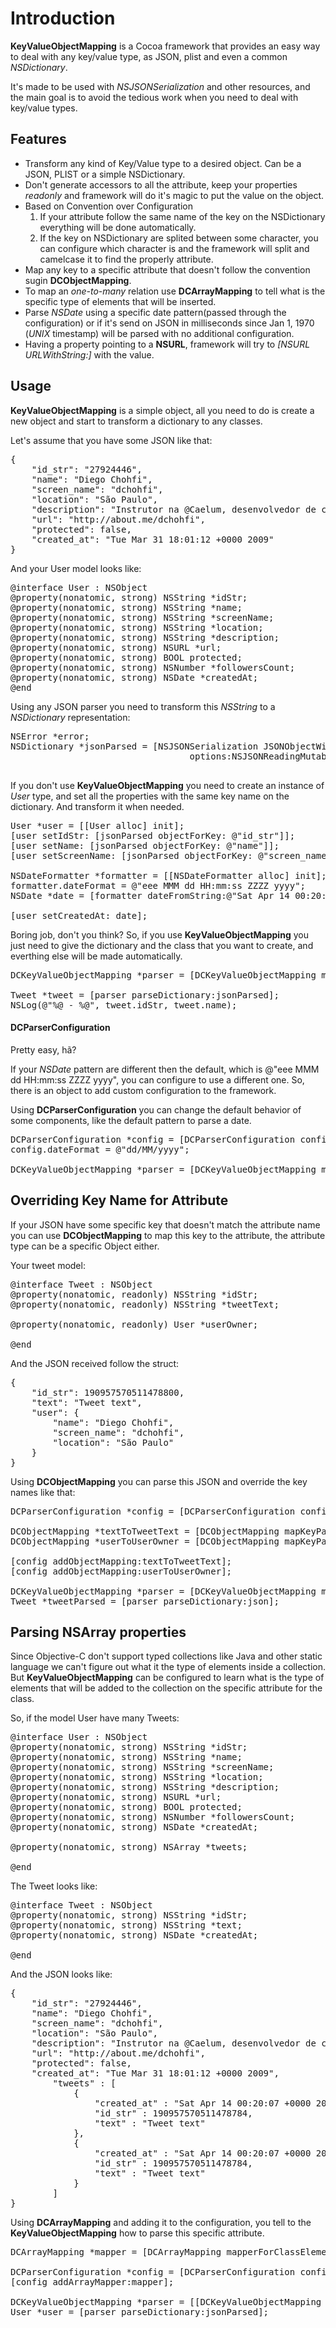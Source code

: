 Introduction
=========================

**KeyValueObjectMapping** is a Cocoa framework that provides an easy way to deal with any key/value type, as JSON, plist and even a common *NSDictionary*.

It's made to be used with *NSJSONSerialization* and other resources, and the main goal is to avoid the tedious work when you need to deal with key/value types.

Features
-------------------------

* Transform any kind of Key/Value type to a desired object. Can be a JSON, PLIST or a simple NSDictionary.
* Don't generate accessors to all the attribute, keep your properties *readonly* and framework will do it's magic to put the value on the object.
* Based on Convention over Configuration
    1. If your attribute follow the same name of the key on the NSDictionary everything will be done automatically.
    1. If the key on NSDictionary are splited between some character, you can configure which character is and the framework will split and camelcase it to find the properly attribute.
* Map any key to a specific attribute that doesn't follow the convention sugin **DCObjectMapping**.
* To map an *one-to-many* relation use **DCArrayMapping** to tell what is the specific type of elements that will be inserted.
* Parse *NSDate* using a specific date pattern(passed through the configuration) or if it's send on JSON in milliseconds since Jan 1, 1970 (*UNIX* timestamp) will be parsed with no additional configuration.
* Having a property pointing to a **NSURL**, framework will try to *[NSURL URLWithString:]* with the value.

Usage
-------------------------

**KeyValueObjectMapping** is a simple object, all you need to do is create a new object and start to transform a dictionary to any classes.

Let's assume that you have some JSON like that:
<pre>
{
	"id_str": "27924446",
	"name": "Diego Chohfi",
	"screen_name": "dchohfi",
	"location": "São Paulo",
	"description": "Instrutor na @Caelum, desenvolvedor de coração, apaixonado por música e cerveja, sempre cerveja.",
	"url": "http://about.me/dchohfi",
	"protected": false,
	"created_at": "Tue Mar 31 18:01:12 +0000 2009"
}
</pre>

And your User model looks like:
<pre>
@interface User : NSObject
@property(nonatomic, strong) NSString *idStr;
@property(nonatomic, strong) NSString *name;
@property(nonatomic, strong) NSString *screenName;
@property(nonatomic, strong) NSString *location;
@property(nonatomic, strong) NSString *description;
@property(nonatomic, strong) NSURL *url;
@property(nonatomic, strong) BOOL protected;
@property(nonatomic, strong) NSNumber *followersCount;
@property(nonatomic, strong) NSDate *createdAt;
@end
</pre>

Using any JSON parser you need to transform this *NSString* to a *NSDictionary* representation:
<pre>
NSError *error;
NSDictionary *jsonParsed = [NSJSONSerialization JSONObjectWithData:jsonData
	                              options:NSJSONReadingMutableContainers 
																error:&error];
</pre>

If you don't use **KeyValueObjectMapping** you need to create an instance of *User* type, and set all the properties with the same key name on the dictionary. And transform it when needed.

<pre>
User *user = [[User alloc] init];
[user setIdStr: [jsonParsed objectForKey: @"id_str"]];
[user setName: [jsonParsed objectForKey: @"name"]];
[user setScreenName: [jsonParsed objectForKey: @"screen_name"]];

NSDateFormatter *formatter = [[NSDateFormatter alloc] init];
formatter.dateFormat = @"eee MMM dd HH:mm:ss ZZZZ yyyy";
NSDate *date = [formatter dateFromString:@"Sat Apr 14 00:20:07 +0000 2012"];

[user setCreatedAt: date];
</pre>

Boring job, don't you think? So, if you use **KeyValueObjectMapping** you just need to give the dictionary and the class that you want to create, and everthing else will be made automatically. 

<pre>
DCKeyValueObjectMapping *parser = [DCKeyValueObjectMapping mapperForClass: [Tweet class]];

Tweet *tweet = [parser parseDictionary:jsonParsed];
NSLog(@"%@ - %@", tweet.idStr, tweet.name);
</pre>

#### DCParserConfiguration

Pretty easy, hã?

If your *NSDate* pattern are different then the default, which is @"eee MMM dd HH:mm:ss ZZZZ yyyy", you can configure to use a different one. So, there is an object to add custom configuration to the framework.

Using **DCParserConfiguration** you can change the default behavior of some components, like the default pattern to parse a date.

<pre>
DCParserConfiguration *config = [DCParserConfiguration configuration];
config.dateFormat = @"dd/MM/yyyy";

DCKeyValueObjectMapping *parser = [DCKeyValueObjectMapping mapperForClass: [Tweet class] andConfiguration: config];
</pre>

Overriding Key Name for Attribute
-------------------------

If your JSON have some specific key that doesn't match the attribute name you can use **DCObjectMapping** to map this key to the attribute, the attribute type can be a specific Object either.

Your tweet model:
<pre>
@interface Tweet : NSObject
@property(nonatomic, readonly) NSString *idStr;
@property(nonatomic, readonly) NSString *tweetText;

@property(nonatomic, readonly) User *userOwner;

@end
</pre>

And the JSON received follow the struct:
<pre>
{
    "id_str": 190957570511478800,
    "text": "Tweet text",
    "user": {
        "name": "Diego Chohfi",
        "screen_name": "dchohfi",
        "location": "São Paulo"
    }
}
</pre>

Using **DCObjectMapping** you can parse this JSON and override the key names like that:

<pre>
DCParserConfiguration *config = [DCParserConfiguration configuration];

DCObjectMapping *textToTweetText = [DCObjectMapping mapKeyPath:@"text" toAttribute:@"tweetText" onClass:[Tweet class]];
DCObjectMapping *userToUserOwner = [DCObjectMapping mapKeyPath:@"user" toAttribute:@"userOwner" onClass:[Tweet class]];

[config addObjectMapping:textToTweetText];
[config addObjectMapping:userToUserOwner];

DCKeyValueObjectMapping *parser = [DCKeyValueObjectMapping mapperForClass: [Tweet class]  andConfiguration:config];
Tweet *tweetParsed = [parser parseDictionary:json];
</pre>

Parsing NSArray properties
-------------------------

Since Objective-C don't support typed collections like Java and other static language we can't figure out what it the type of elements inside a collection. 
But **KeyValueObjectMapping** can be configured to learn what is the type of elements that will be added to the collection on the specific attribute for the class.

So, if the model User have many Tweets:
<pre>
@interface User : NSObject
@property(nonatomic, strong) NSString *idStr;
@property(nonatomic, strong) NSString *name;
@property(nonatomic, strong) NSString *screenName;
@property(nonatomic, strong) NSString *location;
@property(nonatomic, strong) NSString *description;
@property(nonatomic, strong) NSURL *url;
@property(nonatomic, strong) BOOL protected;
@property(nonatomic, strong) NSNumber *followersCount;
@property(nonatomic, strong) NSDate *createdAt;

@property(nonatomic, strong) NSArray *tweets;

@end
</pre>

The Tweet looks like:
<pre>
@interface Tweet : NSObject
@property(nonatomic, strong) NSString *idStr;
@property(nonatomic, strong) NSString *text;
@property(nonatomic, strong) NSDate *createdAt;

@end
</pre>

And the JSON looks like:
<pre>
{
    "id_str": "27924446",
    "name": "Diego Chohfi",
    "screen_name": "dchohfi",
    "location": "São Paulo",
    "description": "Instrutor na @Caelum, desenvolvedor de coração, apaixonado por música e cerveja, sempre cerveja.",
    "url": "http://about.me/dchohfi",
    "protected": false,
    "created_at": "Tue Mar 31 18:01:12 +0000 2009",
		"tweets" : [
			{
				"created_at" : "Sat Apr 14 00:20:07 +0000 2012",
				"id_str" : 190957570511478784,
				"text" : "Tweet text"
			},
			{
				"created_at" : "Sat Apr 14 00:20:07 +0000 2012",
				"id_str" : 190957570511478784,
				"text" : "Tweet text"
			}
		]
}
</pre>

Using **DCArrayMapping** and adding it to the configuration, you tell to the **KeyValueObjectMapping** how to parse this specific attribute.

<pre>
DCArrayMapping *mapper = [DCArrayMapping mapperForClassElements: :[Tweet class] forAttribute:@"tweets"] onClass:[User class]];
											
DCParserConfiguration *config = [DCParserConfiguration configuration];
[config addArrayMapper:mapper];

DCKeyValueObjectMapping *parser = [[DCKeyValueObjectMapping mapperForClass:[User class]  andConfiguration:configuration];
User *user = [parser parseDictionary:jsonParsed];
</pre>